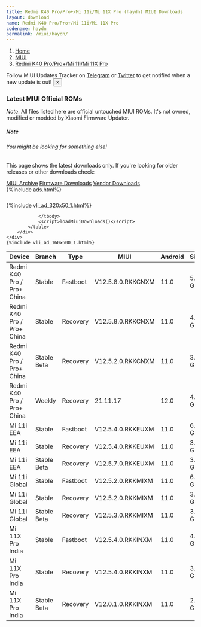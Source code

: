 ```yaml
---
title: Redmi K40 Pro/Pro+/Mi 11i/Mi 11X Pro (haydn) MIUI Downloads
layout: download
name: Redmi K40 Pro/Pro+/Mi 11i/Mi 11X Pro
codename: haydn
permalink: /miui/haydn/
---
```

<nav aria-label="breadcrumb">
    <ol class="breadcrumb">
        <li class="breadcrumb-item"><a href="/">Home</a></li>
        <li class="breadcrumb-item"><a href="/miui/">MIUI</a></li>
        <li class="breadcrumb-item active" aria-current="page"><a href="/miui/haydn/">Redmi K40 Pro/Pro+/Mi 11i/Mi 11X Pro</a></li>
    </ol>
</nav>
<div class="alert alert-primary alert-dismissible fade show" role="alert">
    Follow MIUI Updates Tracker on <a href="https://t.me/MIUIUpdatesTracker" class="alert-link">Telegram</a>
     or <a href="https://twitter.com/MiFwUpdater" class="alert-link">Twitter</a> to get notified when a new update is out!
    <button type="button" class="close" data-dismiss="alert" aria-label="Close">
        <span aria-hidden="true">&times;</span>
    </button>
</div>

### Latest MIUI Official ROMs
*Note*: All files listed here are official untouched MIUI ROMs. It's not owned, modified or modded by Xiaomi Firmware Updater.
<div class="card">
  <div class="card-body">
    <h5 class="card-title">Note</h5>
    <h6 class="card-subtitle mb-2 text-muted">You might be looking for something else!</h6>
    <p class="card-text">This page shows the latest downloads only.
     If you're looking for older releases or other downloads check:</p>
    <a href="/archive/miui/haydn/" class="card-link">MIUI Archive</a>
    <a href="/firmware/haydn/" class="card-link">Firmware Downloads</a>
    <a href="/vendor/haydn/" class="card-link">Vendor Downloads</a>
  </div>
</div>
{%include ads.html%}
<div class="row justify-content-center">
    <div class="col-10">
        <div class="table-responsive-md" style="margin-top: 25px;">
            {%include vli_ad_320x50_1.html%}
            <table id="miui" class="display dt-responsive nowrap compact table table-striped table-hover table-sm">
                <thead class="thead-dark">
                    <tr>
                        <th data-ref="device">Device</th>
                        <th data-ref="branch">Branch</th>
                        <th data-ref="type">Type</th>
                        <th data-ref="miui">MIUI</th>
                        <th data-ref="android">Android</th>
                        <th data-ref="size">Size</th>
                        <th data-ref="size">Date</th>
                        <th data-ref="link">Link</th>
                    </tr>
                </thead>
                <tbody>
                <tr><td>Redmi K40 Pro / Pro+ China</td><td>Stable</td><td>Fastboot</td><td>V12.5.8.0.RKKCNXM</td><td>11.0</td><td>5.7 GB</td><td>2021-11-13</td><td><a href="/miui/haydn/stable/V12.5.8.0.RKKCNXM/">Download</a></td></tr>
<tr><td>Redmi K40 Pro / Pro+ China</td><td>Stable</td><td>Recovery</td><td>V12.5.8.0.RKKCNXM</td><td>11.0</td><td>4.3 GB</td><td>2021-11-17</td><td><a href="/miui/haydn/stable/V12.5.8.0.RKKCNXM/">Download</a></td></tr>
<tr><td>Redmi K40 Pro / Pro+ China</td><td>Stable Beta</td><td>Recovery</td><td>V12.5.2.0.RKKCNXM</td><td>11.0</td><td>3.9 GB</td><td>2021-04-26</td><td><a href="/miui/haydn/stable beta/V12.5.2.0.RKKCNXM/">Download</a></td></tr>
<tr><td>Redmi K40 Pro / Pro+ China</td><td>Weekly</td><td>Recovery</td><td>21.11.17</td><td>12.0</td><td>4.5 GB</td><td>2021-11-18</td><td><a href="/miui/haydn/weekly/21.11.17/">Download</a></td></tr>
<tr><td>Mi 11i EEA</td><td>Stable</td><td>Fastboot</td><td>V12.5.4.0.RKKEUXM</td><td>11.0</td><td>6.0 GB</td><td>2021-07-22</td><td><a href="/miui/haydn/stable/V12.5.4.0.RKKEUXM/">Download</a></td></tr>
<tr><td>Mi 11i EEA</td><td>Stable</td><td>Recovery</td><td>V12.5.4.0.RKKEUXM</td><td>11.0</td><td>3.2 GB</td><td>2021-07-27</td><td><a href="/miui/haydn/stable/V12.5.4.0.RKKEUXM/">Download</a></td></tr>
<tr><td>Mi 11i EEA</td><td>Stable Beta</td><td>Recovery</td><td>V12.5.7.0.RKKEUXM</td><td>11.0</td><td>3.3 GB</td><td>2021-11-23</td><td><a href="/miui/haydn/stable beta/V12.5.7.0.RKKEUXM/">Download</a></td></tr>
<tr><td>Mi 11i Global</td><td>Stable</td><td>Fastboot</td><td>V12.5.2.0.RKKMIXM</td><td>11.0</td><td>6.0 GB</td><td>2021-08-30</td><td><a href="/miui/haydn/stable/V12.5.2.0.RKKMIXM/">Download</a></td></tr>
<tr><td>Mi 11i Global</td><td>Stable</td><td>Recovery</td><td>V12.5.2.0.RKKMIXM</td><td>11.0</td><td>3.2 GB</td><td>2021-09-09</td><td><a href="/miui/haydn/stable/V12.5.2.0.RKKMIXM/">Download</a></td></tr>
<tr><td>Mi 11i Global</td><td>Stable Beta</td><td>Recovery</td><td>V12.5.3.0.RKKMIXM</td><td>11.0</td><td>3.3 GB</td><td>2021-11-22</td><td><a href="/miui/haydn/stable beta/V12.5.3.0.RKKMIXM/">Download</a></td></tr>
<tr><td>Mi 11X Pro India</td><td>Stable</td><td>Fastboot</td><td>V12.5.4.0.RKKINXM</td><td>11.0</td><td>4.1 GB</td><td>2021-09-24</td><td><a href="/miui/haydn/stable/V12.5.4.0.RKKINXM/">Download</a></td></tr>
<tr><td>Mi 11X Pro India</td><td>Stable</td><td>Recovery</td><td>V12.5.4.0.RKKINXM</td><td>11.0</td><td>3.1 GB</td><td>2021-09-29</td><td><a href="/miui/haydn/stable/V12.5.4.0.RKKINXM/">Download</a></td></tr>
<tr><td>Mi 11X Pro India</td><td>Stable Beta</td><td>Recovery</td><td>V12.0.1.0.RKKINXM</td><td>11.0</td><td>2.9 GB</td><td>2021-05-11</td><td><a href="/miui/haydn/stable beta/V12.0.1.0.RKKINXM/">Download</a></td></tr>

                </tbody>
                <script>loadMiuiDownloads()</script>
            </table>
        </div>
    </div>
    {%include vli_ad_160x600_1.html%}
</div>
